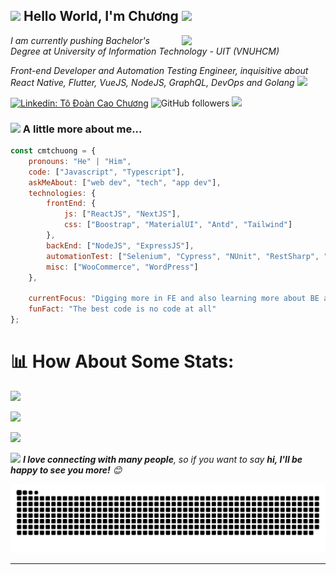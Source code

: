 <h2><img src="https://media.giphy.com/media/fU4rqm0AHZtqGED9m4/giphy.gif" width="30"/> Hello World, I'm Chương <img src="https://media.giphy.com/media/fU4rqm0AHZtqGED9m4/giphy.gif" width="30"></h2>
<img align='right' src="https://media.giphy.com/media/M9gbBd9nbDrOTu1Mqx/giphy.gif" width="230">
<p><em>I am currently pushing Bachelor's Degree at University of Information Technology - UIT (VNUHCM)</em></p>
<p><em>Front-end Developer and Automation Testing Engineer, inquisitive about React Native, Flutter, VueJS, NodeJS, GraphQL, DevOps and Golang <img src="https://media.giphy.com/media/WUlplcMpOCEmTGBtBW/giphy.gif" width="30"> 
</em></p>


[![Linkedin: Tô Đoàn Cao Chương](https://img.shields.io/badge/-Tô%20Đoàn%20Cao%20Chương-blue?style=flat-square&logo=Linkedin&logoColor=white&link=https://www.linkedin.com/in/tô-đoàn-cao-chương-63a646155//)](https://www.linkedin.com/in/tô-đoàn-cao-chương-63a646155//)
![GitHub followers](https://img.shields.io/github/followers/cmtchuong?label=Follow&style=social)
![](https://visitor-badge.glitch.me/badge?page_id=cmtchuong)




### <img src="https://media.giphy.com/media/VgCDAzcKvsR6OM0uWg/giphy.gif" width="50"> A little more about me...  

```javascript
const cmtchuong = {
    pronouns: "He" | "Him",
    code: ["Javascript", "Typescript"],
    askMeAbout: ["web dev", "tech", "app dev"],
    technologies: {
        frontEnd: {
            js: ["ReactJS", "NextJS"],
            css: ["Boostrap", "MaterialUI", "Antd", "Tailwind"]
        },
        backEnd: ["NodeJS", "ExpressJS"],
        automationTest: ["Selenium", "Cypress", "NUnit", "RestSharp", "SpecFlow", "Cucumber"],
        misc: ["WooCommerce", "WordPress"]
    },
 
    currentFocus: "Digging more in FE and also learning more about BE and DevOps",
    funFact: "The best code is no code at all"
};


```


# 📊 How About Some Stats:
![](https://github-readme-stats.vercel.app/api?username=cmtchuong&theme=dark&hide_border=false&include_all_commits=false&count_private=false)

![](https://github-readme-streak-stats.herokuapp.com/?user=cmtchuong&theme=dark&hide_border=false)<br/>

![](https://github-readme-stats.vercel.app/api/top-langs/?username=cmtchuong&theme=dark&hide_border=false&include_all_commits=false&count_private=false&layout=compact)


<img src="https://media.giphy.com/media/LnQjpWaON8nhr21vNW/giphy.gif" width="60"> <em><b>I love connecting with many people</b>, so if you want to say <b>hi, I'll be happy to see you more!</b> 😊</em>

<p align="center">
  <img src="https://github.com/DHANOLA/DHANOLA/raw/output/github-contribution-grid-snake.svg" alt="snake"></center>
</p>


---





